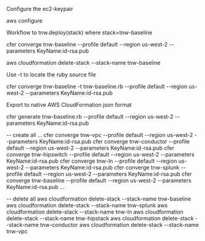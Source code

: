 Configure the ec2-keypair

aws configure


Workflow to tnw.deploy(stack) where stack=tnw-baseline

cfer converge tnw-baseline --profile default --region us-west-2 --parameters KeyName:id-rsa.pub

aws cloudformation delete-stack --stack-name tnw-baseline

Use -t to locate the ruby source file

cfer converge tnw-baseline -t tnw-baseline.rb --profile default --region us-west-2 --parameters KeyName:id-rsa.pub

Export to native  AWS CloudFormation json format

cfer generate tnw-baseline.rb --profile default --region us-west-2 --parameters KeyName:id-rsa.pub

-- create  all
...
cfer converge tnw-vpc 		--profile default --region us-west-2 --parameters KeyName:id-rsa.pub
cfer converge tnw-conductor 	--profile default --region us-west-2 --parameters KeyName:id-rsa.pub
cfer converge tnw-hipswitch 	--profile default --region us-west-2 --parameters KeyName:id-rsa.pub
cfer converge tnw-ln 		--profile default --region us-west-2 --parameters KeyName:id-rsa.pub
cfer converge tnw-splunk 	--profile default --region us-west-2 --parameters KeyName:id-rsa.pub
cfer converge tnw-baseline 	--profile default --region us-west-2 --parameters KeyName:id-rsa.pub
...

-- delete all
aws cloudformation delete-stack --stack-name tnw-baseline
aws cloudformation delete-stack --stack-name tnw-splunk
aws cloudformation delete-stack --stack-name tnw-ln
aws cloudformation delete-stack --stack-name tnw-hipstack
aws cloudformation delete-stack --stack-name tnw-conductor
aws cloudformation delete-stack --stack-name tnw-vpc

